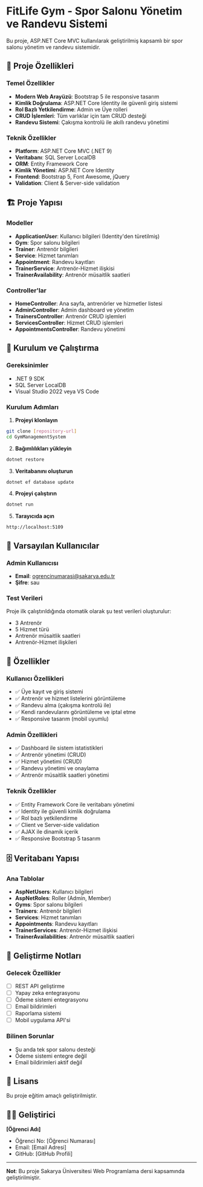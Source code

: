 # FitLife Gym - Spor Salonu Yönetim ve Randevu Sistemi

Bu proje, ASP.NET Core MVC kullanılarak geliştirilmiş kapsamlı bir spor salonu yönetim ve randevu sistemidir.

## 🎯 Proje Özellikleri

### Temel Özellikler
- **Modern Web Arayüzü**: Bootstrap 5 ile responsive tasarım
- **Kimlik Doğrulama**: ASP.NET Core Identity ile güvenli giriş sistemi
- **Rol Bazlı Yetkilendirme**: Admin ve Üye rolleri
- **CRUD İşlemleri**: Tüm varlıklar için tam CRUD desteği
- **Randevu Sistemi**: Çakışma kontrolü ile akıllı randevu yönetimi

### Teknik Özellikler
- **Platform**: ASP.NET Core MVC (.NET 9)
- **Veritabanı**: SQL Server LocalDB
- **ORM**: Entity Framework Core
- **Kimlik Yönetimi**: ASP.NET Core Identity
- **Frontend**: Bootstrap 5, Font Awesome, jQuery
- **Validation**: Client & Server-side validation

## 🏗️ Proje Yapısı

### Modeller
- **ApplicationUser**: Kullanıcı bilgileri (Identity'den türetilmiş)
- **Gym**: Spor salonu bilgileri
- **Trainer**: Antrenör bilgileri
- **Service**: Hizmet tanımları
- **Appointment**: Randevu kayıtları
- **TrainerService**: Antrenör-Hizmet ilişkisi
- **TrainerAvailability**: Antrenör müsaitlik saatleri

### Controller'lar
- **HomeController**: Ana sayfa, antrenörler ve hizmetler listesi
- **AdminController**: Admin dashboard ve yönetim
- **TrainersController**: Antrenör CRUD işlemleri
- **ServicesController**: Hizmet CRUD işlemleri
- **AppointmentsController**: Randevu yönetimi

## 🚀 Kurulum ve Çalıştırma

### Gereksinimler
- .NET 9 SDK
- SQL Server LocalDB
- Visual Studio 2022 veya VS Code

### Kurulum Adımları

1. **Projeyi klonlayın**
```bash
git clone [repository-url]
cd GymManagementSystem
```

2. **Bağımlılıkları yükleyin**
```bash
dotnet restore
```

3. **Veritabanını oluşturun**
```bash
dotnet ef database update
```

4. **Projeyi çalıştırın**
```bash
dotnet run
```

5. **Tarayıcıda açın**
```
http://localhost:5109
```

## 👤 Varsayılan Kullanıcılar

### Admin Kullanıcısı
- **Email**: ogrencinumarasi@sakarya.edu.tr
- **Şifre**: sau

### Test Verileri
Proje ilk çalıştırıldığında otomatik olarak şu test verileri oluşturulur:
- 3 Antrenör
- 5 Hizmet türü
- Antrenör müsaitlik saatleri
- Antrenör-Hizmet ilişkileri

## 📱 Özellikler

### Kullanıcı Özellikleri
- ✅ Üye kayıt ve giriş sistemi
- ✅ Antrenör ve hizmet listelerini görüntüleme
- ✅ Randevu alma (çakışma kontrolü ile)
- ✅ Kendi randevularını görüntüleme ve iptal etme
- ✅ Responsive tasarım (mobil uyumlu)

### Admin Özellikleri
- ✅ Dashboard ile sistem istatistikleri
- ✅ Antrenör yönetimi (CRUD)
- ✅ Hizmet yönetimi (CRUD)
- ✅ Randevu yönetimi ve onaylama
- ✅ Antrenör müsaitlik saatleri yönetimi

### Teknik Özellikler
- ✅ Entity Framework Core ile veritabanı yönetimi
- ✅ Identity ile güvenli kimlik doğrulama
- ✅ Rol bazlı yetkilendirme
- ✅ Client ve Server-side validation
- ✅ AJAX ile dinamik içerik
- ✅ Responsive Bootstrap 5 tasarım

## 🗄️ Veritabanı Yapısı

### Ana Tablolar
- **AspNetUsers**: Kullanıcı bilgileri
- **AspNetRoles**: Roller (Admin, Member)
- **Gyms**: Spor salonu bilgileri
- **Trainers**: Antrenör bilgileri
- **Services**: Hizmet tanımları
- **Appointments**: Randevu kayıtları
- **TrainerServices**: Antrenör-Hizmet ilişkisi
- **TrainerAvailabilities**: Antrenör müsaitlik saatleri

## 🔧 Geliştirme Notları

### Gelecek Özellikler
- [ ] REST API geliştirme
- [ ] Yapay zeka entegrasyonu
- [ ] Ödeme sistemi entegrasyonu
- [ ] Email bildirimleri
- [ ] Raporlama sistemi
- [ ] Mobil uygulama API'si

### Bilinen Sorunlar
- Şu anda tek spor salonu desteği
- Ödeme sistemi entegre değil
- Email bildirimleri aktif değil

## 📄 Lisans

Bu proje eğitim amaçlı geliştirilmiştir.

## 👨‍💻 Geliştirici

**[Öğrenci Adı]**
- Öğrenci No: [Öğrenci Numarası]
- Email: [Email Adresi]
- GitHub: [GitHub Profili]

---

**Not**: Bu proje Sakarya Üniversitesi Web Programlama dersi kapsamında geliştirilmiştir.